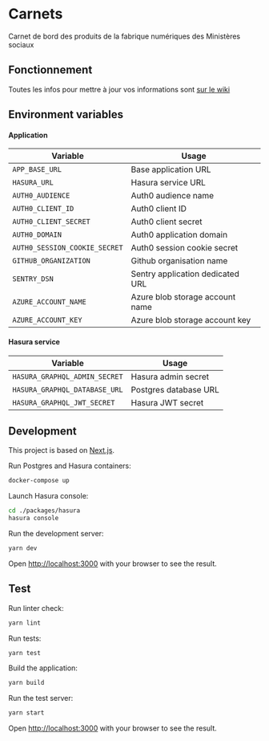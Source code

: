 # Carnets

Carnet de bord des produits de la fabrique numériques des Ministères sociaux

## Fonctionnement

Toutes les infos pour mettre à jour vos informations sont [sur le wiki](https://github.com/SocialGouv/www/wiki/Inscrire-son-%C3%A9quipe-au-standup)

## Environment variables

#### Application

| Variable                      | Usage                            |
| ----------------------------- | -------------------------------- |
| `APP_BASE_URL`                | Base application URL             |
| `HASURA_URL`                  | Hasura service URL               |
| `AUTH0_AUDIENCE`              | Auth0 audience name              |
| `AUTH0_CLIENT_ID`             | Auth0 client ID                  |
| `AUTH0_CLIENT_SECRET`         | Auth0 client secret              |
| `AUTH0_DOMAIN`                | Auth0 application domain         |
| `AUTH0_SESSION_COOKIE_SECRET` | Auth0 session cookie secret      |
| `GITHUB_ORGANIZATION`         | Github organisation name         |
| `SENTRY_DSN`                  | Sentry application dedicated URL |
| `AZURE_ACCOUNT_NAME`          | Azure blob storage account name  |
| `AZURE_ACCOUNT_KEY`           | Azure blob storage account key   |

#### Hasura service

| Variable                      | Usage                 |
| ----------------------------- | --------------------- |
| `HASURA_GRAPHQL_ADMIN_SECRET` | Hasura admin secret   |
| `HASURA_GRAPHQL_DATABASE_URL` | Postgres database URL |
| `HASURA_GRAPHQL_JWT_SECRET`   | Hasura JWT secret     |

## Development

This project is based on [Next.js](https://nextjs.org/).

Run Postgres and Hasura containers:

```bash
docker-compose up
```

Launch Hasura console:

```bash
cd ./packages/hasura
hasura console
```

Run the development server:

```bash
yarn dev
```

Open [http://localhost:3000](http://localhost:3000) with your browser to see the result.

## Test

Run linter check:

```bash
yarn lint
```

Run tests:

```bash
yarn test
```

Build the application:

```bash
yarn build
```

Run the test server:

```bash
yarn start
```

Open [http://localhost:3000](http://localhost:3000) with your browser to see the result.
